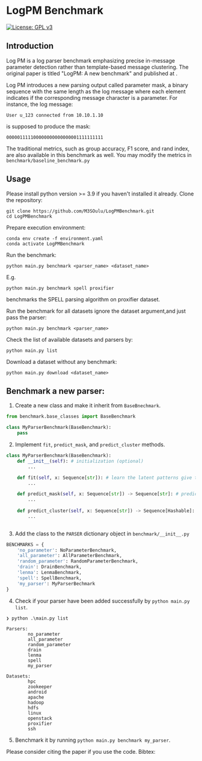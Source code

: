 # LogPM Benchmark

[![License: GPL v3](https://img.shields.io/badge/License-GPLv3-blue.svg)](https://www.gnu.org/licenses/gpl-3.0)

## Introduction

Log PM is a log parser benchmark emphasizing precise in-message parameter detection rather than template-based message clustering. The original paper is titled "LogPM: A new benchmark" and published at <Conference>.

Log PM introduces a new parsing output called parameter mask, a binary sequence with the same length as the log message where each element indicates if the corresponding message character is a parameter.
For instance, the log message:
``` log
User u_123 connected from 10.10.1.10
```
is supposed to produce the mask:
```log
000001111100000000000000001111111111
```

The traditional metrics, such as group accuracy, F1 score, and rand index, are also available in this benchmark as well. You may modify the metrics in `benchmark/baseline_benchmark.py`


## Usage

Please install python version >= 3.9 if you haven't installed it already.
Clone the repository:
```commandline
git clone https://github.com/M3SOulu/LogPMBenchmark.git
cd LogPMBenchmark
```

Prepare execution environment:
```commandline
conda env create -f environment.yaml
conda activate LogPMBenchmark
```

Run the benchmark:
```commandline
python main.py benchmark <parser_name> <dataset_name>
```
E.g.
```commandline
python main.py benchmark spell proxifier
```
benchmarks the SPELL parsing algorithm on proxifier dataset.

Run the benchmark for all datasets ignore the dataset argument,and just pass the parser:
```commandline
python main.py benchmark <parser_name>
```

Check the list of available datasets and parsers by:
```commandline
python main.py list
```

Download a dataset without any benchmark:
```commandline
python main.py download <dataset_name>
```

## Benchmark a new parser:
1. Create a new class and make it inherit from `BaseBnechmark`.
```python
from benchmark.base_classes import BaseBenchmark

class MyParserBenchmark(BaseBenchmark):
    pass
```
2. Implement `fit`, `predict_mask`, and `predict_cluster` methods.
```python
class MyParserBenchmark(BaseBenchmark):
    def __init__(self): # initialization (optional)
        ...

    def fit(self, x: Sequence[str]): # learn the latent patterns give the messages
        ...

    def predict_mask(self, x: Sequence[str]) -> Sequence[str]: # predict the parameter masks given the messages
        ...
        
    def predict_cluster(self, x: Sequence[str]) -> Sequence[Hashable]: # predict the cluster IDs given the message
        ...
        
```
3. Add the class to the `PARSER` dictionary object in `benchmark/__init__.py`
```python
BENCHMARKS = {
    'no_parameter': NoParameterBenchmark,
    'all_parameter': AllParameterBenchmark,
    'random_parameter': RandomParameterBenchmark,
    'drain': DrainBenchmark,
    'lenma': LenmaBenchmark,
    'spell': SpellBenchmark,
    'my_parser': MyParserBechmark
}
```
4. Check if your parser have been added successfully by `python main.py list`.
```commandline
❯ python .\main.py list

Parsers:
        no_parameter
        all_parameter
        random_parameter
        drain
        lenma
        spell
        my_parser

Datasets:
        hpc
        zookeeper
        android
        apache
        hadoop
        hdfs
        linux
        openstack
        proxifier
        ssh
```
5. Benchmark it by running `python main.py benchmark my_parser`.


Please consider citing the paper if you use the code. Bibtex:
```

```
